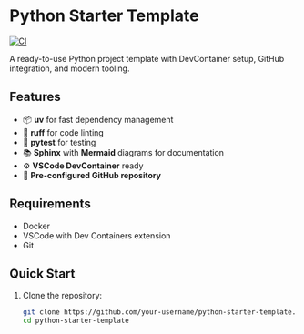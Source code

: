 # Python Starter Template

[![CI](https://github.com/michdo/python-starter-template/actions/workflows/ci.yml/badge.svg)](https://github.com/michdo/python-starter-template/actions/workflows/ci.yml)

A ready-to-use Python project template with DevContainer setup, GitHub integration, and modern tooling.

## Features

- 📦 **uv** for fast dependency management
- 🧹 **ruff** for code linting
- 🧪 **pytest** for testing
- 📚 **Sphinx** with **Mermaid** diagrams for documentation
- ⚙️ **VSCode DevContainer** ready
- 📝 **Pre-configured GitHub repository**

## Requirements

- Docker
- VSCode with Dev Containers extension
- Git

## Quick Start

1. Clone the repository:
   ```bash
   git clone https://github.com/your-username/python-starter-template.git
   cd python-starter-template
